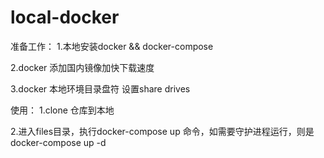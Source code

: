# local-docker
准备工作：
1.本地安装docker && docker-compose

2.docker 添加国内镜像加快下载速度

3.docker 本地环境目录盘符 设置share drives 


使用：
1.clone 仓库到本地

2.进入files目录，执行docker-compose up 命令，如需要守护进程运行，则是docker-compose up -d
